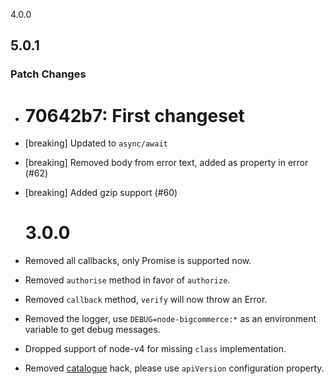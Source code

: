 4.0.0

## 5.0.1

### Patch Changes

- # 70642b7: First changeset
- [breaking] Updated to `async/await`
- [breaking] Removed body from error text, added as property in error (#62)
- [breaking] Added gzip support (#60)

  # 3.0.0

- Removed all callbacks, only Promise is supported now.
- Removed `authorise` method in favor of `authorize`.
- Removed `callback` method, `verify` will now throw an Error.
- Removed the logger, use `DEBUG=node-bigcommerce:*` as an environment variable to get debug messages.
- Dropped support of node-v4 for missing `class` implementation.
- Removed [catalogue](https://github.com/getconversio/node-bigcommerce/pull/18) hack, please use `apiVersion` configuration property.
